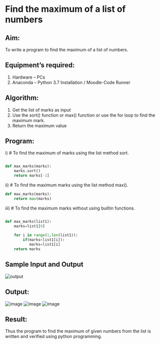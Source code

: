 # Find the maximum of a list of numbers
## Aim:
To write a program to find the maximum of a list of numbers.
## Equipment’s required:
1.	Hardware – PCs
2.	Anaconda – Python 3.7 Installation / Moodle-Code Runner
## Algorithm:
1.	Get the list of marks as input
2.	Use the sort() function or max() function or use the for loop to find the maximum mark.
3.	Return the maximum value
## Program:

i)	# To find the maximum of marks using the list method sort.
```Python

def max_marks(marks):
    marks.sort()
    return marks[-1]

```

ii)	# To find the maximum marks using the list method max().
```Python
def max_marks(marks):
    return max(marks)


```

iii) # To find the maximum marks without using builtin functions.
```Python

def max_marks(list1):
    marks=list1[0]
    
    for i in range(1,len(list1)):
        if(marks<list1[i]):
           marks=list1[i]
    return marks

```
## Sample Input and Output
![output](./img/max_marks1.jpg) 

## Output:
![image](https://github.com/nainamohamed09642/FindMaximum/assets/151916360/d1af550c-096c-4b94-bdbe-c817bf668f04)
![image](https://github.com/nainamohamed09642/FindMaximum/assets/151916360/bea70384-3cd8-496d-83fd-6ff37fc0093f)
![image](https://github.com/nainamohamed09642/FindMaximum/assets/151916360/4eb74bf8-51c9-49cd-bfdc-d46a981eb251)

## Result:
Thus the program to find the maximum of given numbers from the list is written and verified using python programming.
